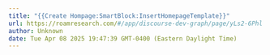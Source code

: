 ```yaml
---
title: "{{Create Hompage:SmartBlock:InsertHomepageTemplate}}"
url: https://roamresearch.com/#/app/discourse-dev-graph/page/yLs2-6Phl
author: Unknown
date: Tue Apr 08 2025 19:47:39 GMT-0400 (Eastern Daylight Time)
---
```



